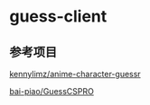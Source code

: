 # guess-client

## 参考项目

[kennylimz/anime-character-guessr](https://github.com/kennylimz/anime-character-guessr )

[bai-piao/GuessCSPRO](https://github.com/bai-piao/GuessCSPRO )
